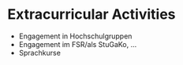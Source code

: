 # Extracurricular Activities

- Engagement in Hochschulgruppen
- Engagement im FSR/als StuGaKo, ...
- Sprachkurse
